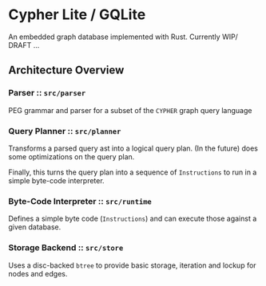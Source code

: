 # Cypher Lite / GQLite

An embedded graph database implemented with Rust. Currently WIP/ DRAFT ...


## Architecture Overview


### Parser :: `src/parser`

PEG grammar and parser for a subset of the `CYPHER` graph query language

### Query Planner :: `src/planner`

Transforms a parsed query ast into a logical query plan. (In the future) does some
optimizations on the query plan.

Finally, this turns the query plan into a sequence of `Instructions` to run in a
simple byte-code interpreter.

### Byte-Code Interpreter :: `src/runtime`

Defines a simple byte code (`Instructions`) and can execute those against a given
database.

### Storage Backend :: `src/store`

Uses a disc-backed `btree` to provide basic storage, iteration and lockup for nodes and
edges.
